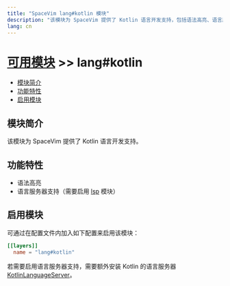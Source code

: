 ```yaml
---
title: "SpaceVim lang#kotlin 模块"
description: "该模块为 SpaceVim 提供了 Kotlin 语言开发支持，包括语法高亮、语言服务器支持。"
lang: cn
---
```


# [可用模块](../../) >> lang#kotlin

<!-- vim-markdown-toc GFM -->

- [模块简介](#模块简介)
- [功能特性](#功能特性)
- [启用模块](#启用模块)

<!-- vim-markdown-toc -->

## 模块简介

该模块为 SpaceVim 提供了 Kotlin 语言开发支持。

## 功能特性

- 语法高亮
- 语言服务器支持（需要启用 [lsp](https://spacevim.org/layers/language-server-protocol/) 模块）


## 启用模块

可通过在配置文件内加入如下配置来启用该模块：

```toml
[[layers]]
  name = "lang#kotlin"
```

若需要启用语言服务器支持，需要额外安装 Kotlin 的语言服务器 [KotlinLanguageServer](https://github.com/fwcd/KotlinLanguageServer)。


